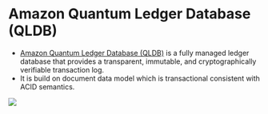 # Amazon Quantum Ledger Database (QLDB)
- [Amazon Quantum Ledger Database (QLDB)](https://aws.amazon.com/qldb/) is a fully managed ledger database that provides a transparent, immutable, and cryptographically verifiable transaction log.
- It is build on document data model which is transactional consistent with ACID semantics.

![](https://d1.awsstatic.com/r2018/h/99Product-Page-Diagram_AWS-Quantum.f03953678ba33a2d1b12aee6ee530e45507e7ac9.png)